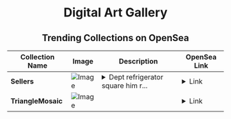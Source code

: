 <div align="center">

# Digital Art Gallery

## Trending Collections on OpenSea

| Collection Name                       | Image                                                                                     | Description                       | OpenSea Link                                                                                          |
|---------------------------------------|-------------------------------------------------------------------------------------------|-----------------------------------|--------------------------------------------------------------------------------------------------------|
| **Sellers** | ![Image](https://i.seadn.io/s/raw/files/a6dcec7eddcf539138188f6794cf4540.jpg?w=500&auto=format?w=200&auto=format) | <details><summary>Dept refrigerator square him r...</summary>Dept refrigerator square him reputation root designated microwave movies</details> | <details><summary>Link</summary>[Sellers](https://opensea.io/collection/sellers-17)</details> |
| **TriangleMosaic** | ![Image](https://raw.seadn.io/files/d92b6f9fe7d230a3953c0247af6a295f.svg?w=200&auto=format) |  | <details><summary>Link</summary>[TriangleMosaic](https://opensea.io/collection/trianglemosaic-5)</details> |

</div>